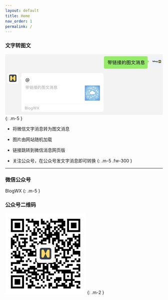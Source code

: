 ```yaml
---
layout: default
title: Home
nav_order: 1
permalink: /
---
```


### 文字转图文

![图文消息](./images/ti_common.jpg)
{: .m-5 }

- 将微信文字消息转为图文消息

- 图片由网站随机加载

- 链接跳转到微信消息网页版

- 关注公众号，在公众号发文字消息即可转换
{: .m-5 .fw-300 }

---


### 微信公众号

BlogWX
{: .m-5 }

### 公众号二维码

![微信订阅号：BlogWX](./images/blogwx_qr.png)
{: .m-2 }